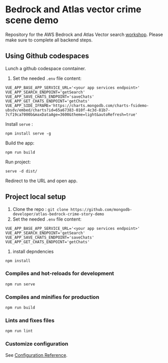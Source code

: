 # Bedrock and Atlas vector crime scene demo

Repository for the AWS Bedrock and Atlas Vector search [workshop](https://mongodb-developer.github.io/atlas-bedrock-crime-story-workshop/). Please make sure to complete all backend steps.

## Using Github codespaces 
Lunch a github codespace conntainer.
1. Set the needed `.env` file content:
```
VUE_APP_BASE_APP_SERVICE_URL='<your app services endpoint>'
VUE_APP_SEARCH_ENDPOINT='getSearch'
VUE_APP_SAVE_CHATS_ENDPOINT='saveChats'
VUE_APP_GET_CHATS_ENDPOINT='getChats'
VUE_APP_SIDE_IFRAME='https://charts.mongodb.com/charts-fsidemo-ubsdv/embed/charts?id=65a67383-010f-4c3d-81b7-7cf19ca7000b&maxDataAge=3600&theme=light&autoRefresh=true'
```

Install `serve` :
```
npm install serve -g
```

Build the app:
```
npm run build
```

Run project: 
```
serve -d dist/
```

Redirect to the URL and open app.

## Project local setup
1. Clone the repo : `git clone https://github.com/mongodb-developer/atlas-bedrock-crime-story-demo`
1. Set the needed `.env` file content:
```
VUE_APP_BASE_APP_SERVICE_URL='<your app services endpoint>'
VUE_APP_SEARCH_ENDPOINT='getSearch'
VUE_APP_SAVE_CHATS_ENDPOINT='saveChats'
VUE_APP_GET_CHATS_ENDPOINT='getChats'
```
1. install depndencies
```
npm install
```

### Compiles and hot-reloads for development
```
npm run serve
```

### Compiles and minifies for production
```
npm run build
```

### Lints and fixes files
```
npm run lint
```

### Customize configuration
See [Configuration Reference](https://cli.vuejs.org/config/).
